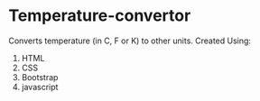 # Temperature-convertor
Converts temperature (in C, F or K) to other units.
Created Using:
1. HTML
2. CSS
3. Bootstrap
4. javascript
